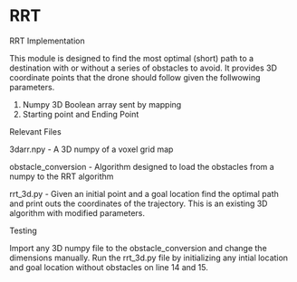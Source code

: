 # RRT

RRT Implementation 

This module is designed to find the most optimal (short) path to a destination  with or without a series of obstacles to avoid. It provides 3D coordinate points that the drone should follow given the follwowing parameters. 

1. Numpy 3D Boolean array sent by mapping
2. Starting point and Ending Point

Relevant Files 

3darr.npy - A 3D numpy of a voxel grid map

obstacle_conversion - Algorithm designed to load the obstacles from a numpy to the RRT algorithm

rrt_3d.py - Given an initial point and a goal location find the optimal path and print outs the coordinates of the trajectory. This is an existing 3D algorithm with modified parameters. 

Testing 

Import any 3D numpy file to the obstacle_conversion and change the dimensions manually. Run the rrt_3d.py file by initializing any intial location and goal location without obstacles on line 14 and 15.
